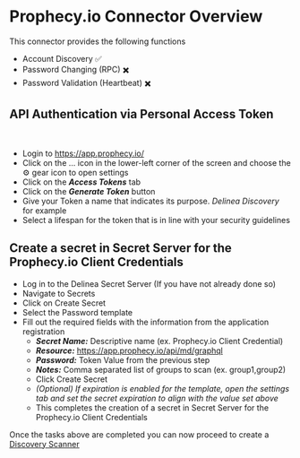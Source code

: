 # Prophecy.io Connector Overview

This connector provides the following functions  

- Account Discovery :white_check_mark: 
- Password Changing (RPC) :heavy_multiplication_x:
- Password Validation (Heartbeat)  :heavy_multiplication_x:


## API Authentication via Personal Access Token
​
- Login to https://app.prophecy.io/ 
- Click on the ... icon in the lower-left corner of the screen and choose the :gear: gear icon to open settings
- Click on the ***Access Tokens*** tab
- Click on the ***Generate Token*** button
- Give your Token a name that indicates its purpose. *Delinea Discovery* for example
- Select a lifespan for the token that is in line with your security guidelines

## Create a secret in Secret Server for the Prophecy.io Client Credentials
 
- Log in to the Delinea Secret Server (If you have not already done so)
- Navigate to Secrets
- Click on Create Secret
- Select the Password template 
- Fill out the required fields with the information from the application registration
    - ***Secret Name:*** Descriptive name (ex. Prophecy.io  Client Credential)
    - ***Resource:*** https://app.prophecy.io/api/md/graphql 
    - ***Password:*** Token Value from the previous step
    - ***Notes:*** Comma separated list of groups to scan (ex. group1,group2)
  - Click Create Secret
  - *(Optional) If expiration is enabled for the template, open the settings tab and set the secret expiration to align with the value set above*
  - This completes the creation of a secret in Secret Server for the Prophecy.io Client Credentials

Once the tasks above are completed you can now proceed to create a [Discovery Scanner](./Discovery/readme.md) 



